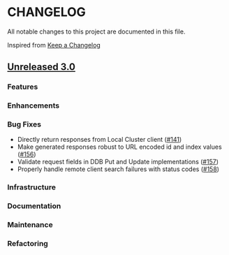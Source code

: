 # CHANGELOG
All notable changes to this project are documented in this file.

Inspired from [Keep a Changelog](https://keepachangelog.com/en/1.1.0/)

## [Unreleased 3.0](https://github.com/opensearch-project/opensearch-remote-metadata-sdk/compare/3.0...HEAD)
### Features
### Enhancements
### Bug Fixes
- Directly return responses from Local Cluster client ([#141](https://github.com/opensearch-project/opensearch-remote-metadata-sdk/pull/141))
- Make generated responses robust to URL encoded id and index values ([#156](https://github.com/opensearch-project/opensearch-remote-metadata-sdk/pull/156))
- Validate request fields in DDB Put and Update implementations ([#157](https://github.com/opensearch-project/opensearch-remote-metadata-sdk/pull/157))
- Properly handle remote client search failures with status codes ([#158](https://github.com/opensearch-project/opensearch-remote-metadata-sdk/pull/158))

### Infrastructure
### Documentation
### Maintenance
### Refactoring
